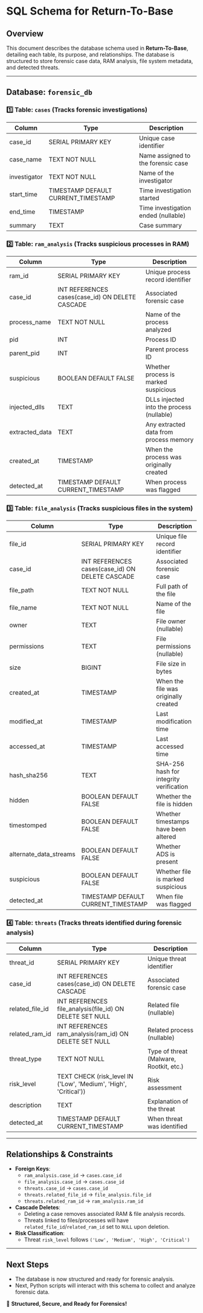 # SQL Schema for Return-To-Base

## Overview
This document describes the database schema used in **Return-To-Base**, detailing each table, its purpose, and relationships. The database is structured to store forensic case data, RAM analysis, file system metadata, and detected threats.

---
## **Database: `forensic_db`**

### 1️⃣ **Table: `cases`** (Tracks forensic investigations)
| Column      | Type        | Description |
|------------|------------|-------------|
| case_id    | SERIAL PRIMARY KEY | Unique case identifier |
| case_name  | TEXT NOT NULL | Name assigned to the forensic case |
| investigator | TEXT NOT NULL | Name of the investigator |
| start_time | TIMESTAMP DEFAULT CURRENT_TIMESTAMP | Time investigation started |
| end_time   | TIMESTAMP | Time investigation ended (nullable) |
| summary    | TEXT | Case summary |

### 2️⃣ **Table: `ram_analysis`** (Tracks suspicious processes in RAM)
| Column      | Type        | Description |
|------------|------------|-------------|
| ram_id     | SERIAL PRIMARY KEY | Unique process record identifier |
| case_id    | INT REFERENCES cases(case_id) ON DELETE CASCADE | Associated forensic case |
| process_name | TEXT NOT NULL | Name of the process analyzed |
| pid        | INT | Process ID |
| parent_pid | INT | Parent process ID |
| suspicious | BOOLEAN DEFAULT FALSE | Whether process is marked suspicious |
| injected_dlls | TEXT | DLLs injected into the process (nullable) |
| extracted_data | TEXT | Any extracted data from process memory |
| created_at | TIMESTAMP | When the process was originally created |
| detected_at | TIMESTAMP DEFAULT CURRENT_TIMESTAMP | When process was flagged |

### 3️⃣ **Table: `file_analysis`** (Tracks suspicious files in the system)
| Column      | Type        | Description |
|------------|------------|-------------|
| file_id    | SERIAL PRIMARY KEY | Unique file record identifier |
| case_id    | INT REFERENCES cases(case_id) ON DELETE CASCADE | Associated forensic case |
| file_path  | TEXT NOT NULL | Full path of the file |
| file_name  | TEXT NOT NULL | Name of the file |
| owner      | TEXT | File owner (nullable) |
| permissions | TEXT | File permissions (nullable) |
| size       | BIGINT | File size in bytes |
| created_at | TIMESTAMP | When the file was originally created |
| modified_at | TIMESTAMP | Last modification time |
| accessed_at | TIMESTAMP | Last accessed time |
| hash_sha256 | TEXT | SHA-256 hash for integrity verification |
| hidden     | BOOLEAN DEFAULT FALSE | Whether the file is hidden |
| timestomped | BOOLEAN DEFAULT FALSE | Whether timestamps have been altered |
| alternate_data_streams | BOOLEAN DEFAULT FALSE | Whether ADS is present |
| suspicious | BOOLEAN DEFAULT FALSE | Whether file is marked suspicious |
| detected_at | TIMESTAMP DEFAULT CURRENT_TIMESTAMP | When file was flagged |

### 4️⃣ **Table: `threats`** (Tracks threats identified during forensic analysis)
| Column      | Type        | Description |
|------------|------------|-------------|
| threat_id  | SERIAL PRIMARY KEY | Unique threat identifier |
| case_id    | INT REFERENCES cases(case_id) ON DELETE CASCADE | Associated forensic case |
| related_file_id | INT REFERENCES file_analysis(file_id) ON DELETE SET NULL | Related file (nullable) |
| related_ram_id | INT REFERENCES ram_analysis(ram_id) ON DELETE SET NULL | Related process (nullable) |
| threat_type | TEXT NOT NULL | Type of threat (Malware, Rootkit, etc.) |
| risk_level | TEXT CHECK (risk_level IN ('Low', 'Medium', 'High', 'Critical')) | Risk assessment |
| description | TEXT | Explanation of the threat |
| detected_at | TIMESTAMP DEFAULT CURRENT_TIMESTAMP | When threat was identified |

---
## **Relationships & Constraints**
- **Foreign Keys**:
  - `ram_analysis.case_id` → `cases.case_id`
  - `file_analysis.case_id` → `cases.case_id`
  - `threats.case_id` → `cases.case_id`
  - `threats.related_file_id` → `file_analysis.file_id`
  - `threats.related_ram_id` → `ram_analysis.ram_id`
- **Cascade Deletes**:
  - Deleting a case removes associated RAM & file analysis records.
  - Threats linked to files/processes will have `related_file_id`/`related_ram_id` set to `NULL` upon deletion.
- **Risk Classification**:
  - Threat `risk_level` follows `('Low', 'Medium', 'High', 'Critical')`

---
## **Next Steps**
- The database is now structured and ready for forensic analysis.
- Next, Python scripts will interact with this schema to collect and analyze forensic data.

🚀 **Structured, Secure, and Ready for Forensics!**

